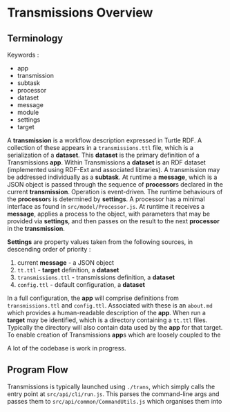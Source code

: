 # Transmissions Overview

## Terminology

Keywords :

- app
- transmission
- subtask
- processor
- dataset
- message
- module
- settings
- target

A **transmission** is a workflow description expressed in Turtle RDF. A collection of these appears in a `transmissions.ttl` file, which is a serialization of a **dataset**. This **dataset** is the primary definition of a Transmissions **app**. Within Transmissions a **dataset** is an RDF dataset (implemented using RDF-Ext and associated libraries). A transmission may be addressed individually as a **subtask**. At runtime a **message**, which is a JSON object is passed through the sequence of **processor**s declared in the current **transmission**. Operation is event-driven. The runtime behaviours of the **processor**s is determined by **settings**. A processor has a minimal interface as found in `src/model/Processor.js`. At runtime it receives a **message**, applies a process to the object, with parameters that may be provided via **settings**, and then passes on the result to the next **processor** in the **transmission**.

**Settings** are property values taken from the following sources, in descending order of priority :

1. current **message** - a JSON object
2. `tt.ttl` - **target** definition, a **dataset**
3. `transmissions.ttl` - transmissions definition, a **dataset**
4. `config.ttl` - default configuration, a **dataset**

In a full configuration, the **app** will comprise definitions from `transmissions.ttl` and `config.ttl`. Associated with these is an `about.md` which provides a human-readable description of the **app**. When run a **target** may be identified, which is a directory containing a `tt.ttl` files. Typically the directory will also contain data used by the **app** for that target. To enable creation of Transmissions **app**s which are loosely coupled to the

A lot of the codebase is work in progress.

## Program Flow

Transmissions is typically launched using `./trans`, which simply calls the entry point at `src/api/cli/run.js`. This parses the command-line args and passes them to `src/api/common/CommandUtils.js` which organises them into
